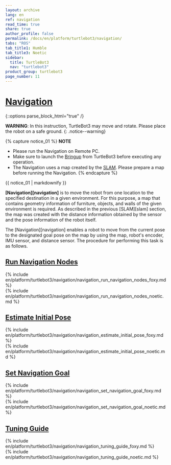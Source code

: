 ```yaml
---
layout: archive
lang: en
ref: navigation
read_time: true
share: true
author_profile: false
permalink: /docs/en/platform/turtlebot3/navigation/
tabs: "ROS"
tab_title1: Humble
tab_title3: Noetic
sidebar:
  title: TurtleBot3
  nav: "turtlebot3"
product_group: turtlebot3
page_number: 11
---
```


<style>body {counter-reset: h1 4 !important;}</style>

# [Navigation](#navigation)

{::options parse_block_html="true" /}

<!-- Common Intro -->
**WARNING**: In this instruction, TurtleBot3 may move and rotate. Please place the robot on a safe ground.
{: .notice--warning}

{% capture notice_01 %}
**NOTE**
- Please run the Navigation on Remote PC.
- Make sure to launch the [Bringup](/docs/en/platform/turtlebot3/bringup/) from TurtleBot3 before executing any operation.
- The Navigation uses a map created by the [SLAM](/docs/en/platform/turtlebot3/slam/). Please prepare a map before running the Navigation.
{% endcapture %}
<div class="notice--info">{{ notice_01 | markdownify }}</div>

**[Navigation][navigation]** is to move the robot from one location to the specified destination in a given environment. For this purpose, a map that contains geometry information of furniture, objects, and walls of the given environment is required. As described in the previous [SLAM][slam] section, the map was created with the distance information obtained by the sensor and the pose information of the robot itself.

The [Navigation][navigation] enables a robot to move from the current pose to the designated goal pose on the map by using the map, robot's encoder, IMU sensor, and distance sensor. The procedure for performing this task is as follows.

## [Run Navigation Nodes](#run-navigation-nodes)

<section data-id="{{ page.tab_title1 }}" class="tab_contents">
{% include en/platform/turtlebot3/navigation/navigation_run_navigation_nodes_foxy.md %}
</section>

<section data-id="{{ page.tab_title3 }}" class="tab_contents">
{% include en/platform/turtlebot3/navigation/navigation_run_navigation_nodes_noetic.md %}
</section>

## [Estimate Initial Pose](#estimate-initial-pose)

<section data-id="{{ page.tab_title1 }}" class="tab_contents">
{% include en/platform/turtlebot3/navigation/navigation_estimate_initial_pose_foxy.md %}
</section>

<section data-id="{{ page.tab_title3 }}" class="tab_contents">
{% include en/platform/turtlebot3/navigation/navigation_estimate_initial_pose_noetic.md %}
</section>

## [Set Navigation Goal](#set-navigation-goal)

<section data-id="{{ page.tab_title1 }}" class="tab_contents">
{% include en/platform/turtlebot3/navigation/navigation_set_navigation_goal_foxy.md %}
</section>

<section data-id="{{ page.tab_title3 }}" class="tab_contents">
{% include en/platform/turtlebot3/navigation/navigation_set_navigation_goal_noetic.md %}
</section>

## [Tuning Guide](#tuning-guide)

<section data-id="{{ page.tab_title1 }}" class="tab_contents">
{% include en/platform/turtlebot3/navigation/navigation_tuning_guide_foxy.md %}
</section>

<section data-id="{{ page.tab_title3 }}" class="tab_contents">
{% include en/platform/turtlebot3/navigation/navigation_tuning_guide_noetic.md %}
</section>

